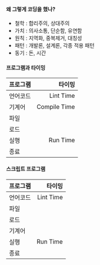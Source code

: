 #### 왜 그렇게 코딩을 했나?
- 철학 : 합리주의, 상대주의
- 가치 : 의사소통, 단순함, 유연함
- 원칙 : 지역화, 중복제거, 대칭성
- 패턴 : 개발론, 설계론, 각종 적용 패턴
- 동기 : 돈, 시간

#### 프로그램과 타이밍
| 프로그램 | 타이밍 |
|:--------|--------:|
| 언어코드 |Lint Time |
| 기계어 |Compile Time |
| 파일 |  |
| 로드 |  |
| 실행 | Run Time |
| 종료 | |

#### 스크립트 프로그램
| 프로그램 | 타이밍 |
|:--------|--------:|
| 언어코드 |Lint Time |
| 파일 |  |
| 로드 |  |
| 기계어 | |
| 실행 | Run Time |
| 종료 | |